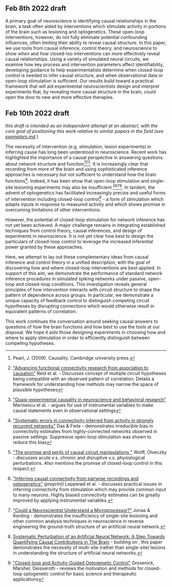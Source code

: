 ## Feb 8th 2022 draft 

A primary goal of neuroscience is identifying causal relationships in the brain, a task often aided by interventions which stimulate activity in portions of the brain such as lesioning and optogenetics. These open-loop interventions, however, do not fully eliminate potential confounding influences, often limiting their ability to reveal causal structure. In this paper, we use tools from causal inference, control theory, and neuroscience to show *when* and *how* closed-loo interventions can more effectively reveal causal relationships. Using a variety of simulated neural circuits, we examine how key process and intervention parameters affect identifiability, developing guidance to help experimentalists determine when closed-loop control is needed to infer causal structure, and when observational data or open-loop stimulation is sufficient. Our results build toward a practical framework that will aid experimental neuroscientists design and interpret experiments that, by revealing more causal structure in the brain, could open the door to new and more effective therapies.

<!-- [^N3]: is "lesioning" really an open-loop stimulation? -->
<!-- [^N4]: could make this more precise, e.g., with ", particularly in neural circuits that feature reciprocal connections or strong feedback and fast timescales" -->
<!-- [^N6]: will "identifiability" be understood, or should this be defined -->
<!-- [^N7]: if we're confident the conclusions drawn from xcorr generalize to TE (and discuss this in the paper) I think the abstract would be stronger without specializing it to a specific algorithm --- but if all the results are pretty xcorr-specific we should mention that here. -->
<!-- [^N8]: how much to focus on the "control" aspect here? (closed-loop interventions? closed-loop control?) -->

## Feb 10th 2022 draft
*this draft is intended as an independent attempt at an abstract, with the core goal of positioning this work relative to similar papers in the field (see [exemplars.md](../sketches_and_notation/planning_big_picture/exemplars.md) )*

The necessity of intervention (e.g. stimulation, lesion experiments) in inferring cause has long been understood in neuroscience. Recent work has highlighted the importance of a causal perspective in answering questions about network structure and function[^pearl][^advance][^quasi]. It is increasingly clear that recording from more of the brain and using sophisticated inference approaches is necessary but not sufficient to understand how the brain functions[^fiete]. Indeed, it has been show that open-loop stimulation and single-site lesioning experiments may also be insufficient [^promise][^lepperod][^jonas][^fakhar]. In tandem, the advent of optogenetics has facilitated increasingly precise and useful forms of intervention including closed-loop control[^grosenick] - a form of stimulation which adapts inputs in response to measured activity and which shows promise in overcoming limitations of other interventions.
<!-- gap, remaining challenges -->
However, the potential of closed-loop stimulation for network inference has not yet been achieved. A major challenge remains in integrating established techniques from control theory, causal inferences, and design of experiments in neuroscience. It is not yet clear how best to design the particulars of closed-loop control to leverage the increased inferential power granted by these approaches.
<!-- new expected results section -->
Here, we attempt to lay out these complementary ideas from causal inference and control theory in a unified description, with the goal of discovering how and where closed-loop interventions are best applied. In support of this aim, we demonstrate the performance of standard network inference procedures in simulated spiking networks under passive, open-loop and closed-loop conditions. This investigation reveals general principles of how intervention interacts with circuit structure to shape the pattern of dependence across groups. In particular, we demonstrate a unique capacity of feedback control to distinguish competing circuit hypotheses by disrupting connections which would otherwise result in equivalent patterns of correlation.
<!-- significance -->
This work continues the conversation around seeking causal answers to questions of how the brain functions and how best to use the tools at our disposal. We hope it aids those designing experiments in choosing how and where to apply stimulation in order to efficiently distinguish between competing hypotheses.



[^pearl]: Pearl, J. (2009). Causality. Cambridge university press.

[^advance]: ["Advancing functional connectivity research from association to causation"](https://www.nature.com/articles/s41593-019-0510-4) Reid et al. - Discusses concept of multiple circuit hypotheses being compatible with an observed pattern of correlation. Details a framework for understanding how methods may narrow the space of plausible hypotheses

[^quasi]: ["Quasi-experimental causality in neuroscience and behavioral research"](https://www.nature.com/articles/s41562-018-0466-5) Marinescu et al. - argues for use of instrumental variables to make causal statements even in observational settings

[^fiete]: ["Systematic errors in connectivity inferred from activity in strongly recurrent networks"](https://www.nature.com/articles/s41593-020-0699-2) Das & Fiete - demonstrates irreducible bias in connectivity estimates from highly-connected networks observed in passive settings. Suppresive open-loop stimulation was shown to reduce this bias

[^jonas]: ["Could a Neuroscientist Understand a Microprocessor?"](https://journals.plos.org/ploscompbiol/article?id=10.1371/journal.pcbi.1005268) Jonas & Kording - demonstrates the insufficiency of single-site lesioning and other common analysis techniques in neuroscience in reverse engineering the ground-truth structure of an aritificial neural network.

[^fakhar]: [Systematic Perturbation of an Artificial Neural Network: A Step Towards Quantifying Causal Contributions in The Brain](#systematic-perturbation-of-an-artificial-neural-network-a-step-towards-quantifying-causal-contributions-in-the-brain) - building on [^jonas], this paper demonstrates the necessity of multi-site (rather than single-site) lesions in understanding the structure of artificial neural networks.

[^lepperod]: ["Inferring causal connectivity from pairwise recordings and optogenetics"](https://www.biorxiv.org/node/138945.full) *(preprint)* Lepperød et al. - discusses practical issues in inferring connectivity from stimulation which may provide common input to many neurons. Highly biased connectivity estimates can be greatly improved by applying instrumental variables. 

[^promise]: ["The promise and perils of causal circuit manipulations "](https://www.sciencedirect.com/science/article/abs/pii/S0959438817302246) Wolff, Olveczky - discusses acute v.s. chronic and disruptive v.s. physiological perturbations. Also mentions the promise of closed-loop control in this respect.

[^grosenick]: ["Closed-loop and Activity-Guided Optogenetic Control"](https://www.ncbi.nlm.nih.gov/pmc/articles/PMC4775736/) Grosenick, Marshel, Deisseroth - reviews the motivation and methods for closed-loop optogenetic control for basic science and therapeutic applications